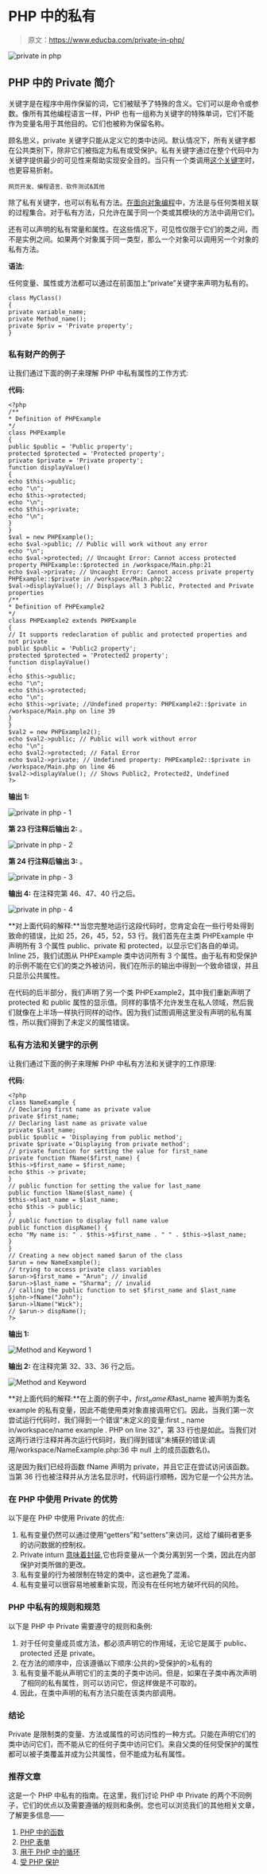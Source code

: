 # PHP 中的私有

> 原文：<https://www.educba.com/private-in-php/>

![private in php](img/52bfff7afe89a295343691b36cf84cad.png)



## PHP 中的 Private 简介

关键字是在程序中用作保留的词，它们被赋予了特殊的含义。它们可以是命令或参数。像所有其他编程语言一样，PHP 也有一组称为关键字的特殊单词，它们不能作为变量名用于其他目的。它们也被称为保留名称。

顾名思义，private 关键字只能从定义它的类中访问。默认情况下，所有关键字都在公共类别下，除非它们被指定为私有或受保护。私有关键字通过在整个代码中为关键字提供最少的可见性来帮助实现安全目的。当只有一个类调用[这个关键字](https://www.educba.com/this-keyword-in-c-sharp/)时，也更容易折射。

<small>网页开发、编程语言、软件测试&其他</small>

除了私有关键字，也可以有私有方法。[在面向对象编程](https://www.educba.com/object-oriented-programming-in-java/)中，方法是与任何类相关联的过程集合。对于私有方法，只允许在属于同一个类或其模块的方法中调用它们。

还有可以声明的私有常量和属性。在这些情况下，可见性仅限于它们的类之间，而不是实例之间。如果两个对象属于同一类型，那么一个对象可以调用另一个对象的私有方法。

**语法**:

任何变量、属性或方法都可以通过在前面加上“private”关键字来声明为私有的。

```
class MyClass()
{
private variable_name;
private Method_name();
private $priv = 'Private property';
}
```

### 私有财产的例子

让我们通过下面的例子来理解 PHP 中私有属性的工作方式:

**代码:**

```
<?php
/**
* Definition of PHPExample
*/
class PHPExample
{
public $public = 'Public property';
protected $protected = 'Protected property';
private $private = 'Private property';
function displayValue()
{
echo $this->public;
echo "\n";
echo $this->protected;
echo "\n";
echo $this->private;
echo "\n";
}
}
$val = new PHPExample();
echo $val->public; // Public will work without any error
echo "\n";
echo $val->protected; // Uncaught Error: Cannot access protected property PHPExample::$protected in /workspace/Main.php:21
echo $val->private; // Uncaught Error: Cannot access private property PHPExample::$private in /workspace/Main.php:22
$val->displayValue(); // Displays all 3 Public, Protected and Private properties
/**
* Definition of PHPExample2
*/
class PHPExample2 extends PHPExample
{
// It supports redeclaration of public and protected properties and not private
public $public = 'Public2 property';
protected $protected = 'Protected2 property';
function displayValue()
{
echo $this->public;
echo "\n";
echo $this->protected;
echo "\n";
echo $this->private; //Undefined property: PHPExample2::$private in /workspace/Main.php on line 39
}
}
$val2 = new PHPExample2();
echo $val2->public; // Public will work without error
echo "\n";
echo $val2->protected; // Fatal Error
echo $val2->private; // Undefined property: PHPExample2::$private in /workspace/Main.php on line 46
$val2->displayValue(); // Shows Public2, Protected2, Undefined
?>
```

**输出 1:**

![private in php - 1](img/b144edabd9cfdd92a05ae92277fd25cc.png)



**第 23 行注释后输出 2:** 。

![private in php - 2](img/29b1fb55fc8c4d1e163a876efeca795d.png)



**第 24 行注释后输出 3:** 。

![private in php - 3](img/a48ad44cb502c80be7a8ef701519d6b3.png)



**输出 4:** 在注释完第 46、47、40 行之后。

![private in php - 4](img/9b42594eea3296df3d7ddfb66cc2fbf3.png)



**对上面代码的解释:**当您完整地运行这段代码时，您肯定会在一些行号处得到致命的错误，比如 25，26，45，52，53 行。我们首先在主类 PHPExample 中声明所有 3 个属性 public、private 和 protected，以显示它们各自的单词。Inline 25，我们试图从 PHPExample 类中访问所有 3 个属性。由于私有和受保护的示例不能在它们的类之外被访问，我们在所示的输出中得到一个致命错误，并且只显示公共属性。

在代码的后半部分，我们声明了另一个类 PHPExample2，其中我们重新声明了 protected 和 public 属性的显示值。同样的事情不允许发生在私人领域，然后我们就像在上半场一样执行同样的动作。因为我们试图调用这里没有声明的私有属性，所以我们得到了未定义的属性错误。

### 私有方法和关键字的示例

让我们通过下面的例子来理解 PHP 中私有方法和关键字的工作原理:

**代码:**

```
<?php
class NameExample {
// Declaring first name as private value
private $first_name;
// Declaring last name as private value
private $last_name;
public $public = 'Displaying from public method';
private $private ='Displaying from private method';
// private function for setting the value for first_name
private function fName($first_name) {
$this->$first_name = $first_name;
echo $this -> private;
}
// public function for setting the value for last_name
public function lName($last_name) {
$this->$last_name = $last_name;
echo $this -> public;
}
// public function to display full name value
public function dispName() {
echo "My name is: " . $this->$first_name . " " . $this->$last_name;
}
}
// Creating a new object named $arun of the class
$arun = new NameExample();
// trying to access private class variables
$arun->$first_name = "Arun"; // invalid
$arun->$last_name = "Sharma"; // invalid
// calling the public function to set $first_name and $last_name
$john->fName("John");
$arun->lName("Wick");
// $arun-> dispName();
?>
```

**输出 1:**

![Method and Keyword 1](img/f52959f1dd7123d6433fd64cd10adcae.png)



**输出 2:** 在注释完第 32、33、36 行之后。

![Method and Keyword](img/449339aad4aa5c5d8ae14a49bbd41362.png)



**对上面代码的解释:**在上面的例子中，$first_name 和$last_name 被声明为类名 example 的私有变量，因此不能使用类对象直接调用它们。因此，当我们第一次尝试运行代码时，我们得到一个错误“未定义的变量:first _ name in/workspace/name example . PHP on line 32”，第 33 行也是如此。当我们对这两行进行注释并再次运行代码时，我们得到错误“未捕获的错误:调用/workspace/NameExample.php:36 中 null 上的成员函数名()。

这是因为我们已经将函数 fName 声明为 private，并且它正在尝试访问该函数。当第 36 行也被注释并从方法名显示时，代码运行顺畅，因为它是一个公共方法。

### 在 PHP 中使用 Private 的优势

以下是在 PHP 中使用 Private 的优点:

1.  私有变量仍然可以通过使用“getters”和“setters”来访问，这给了编码者更多的访问数据的控制权。
2.  Private inturn [意味着封装](https://www.educba.com/encapsulation-in-php/),它也将变量从一个类分离到另一个类，因此在内部保护对类所做的更改。
3.  私有变量的行为被限制在特定的类中，这也避免了混淆。
4.  私有变量可以很容易地被重新实现，而没有在任何地方破坏代码的风险。

### PHP 中私有的规则和规范

以下是 PHP 中 Private 需要遵守的规则和条例:

1.  对于任何变量成员或方法，都必须声明它的作用域，无论它是属于 public、protected 还是 private。
2.  在方法的顺序中，应该遵循以下顺序:公共的>受保护的>私有的
3.  私有变量不能从声明它们的主类的子类中访问。但是，如果在子类中再次声明了相同的私有属性，则可以访问它，但这样做是不可取的。
4.  因此，在类中声明的私有方法只能在该类内部调用。

### 结论

Private 是限制类的变量、方法或属性的可访问性的一种方式。只能在声明它们的类中访问它们，而不能从它的任何子类中访问它们。来自父类的任何受保护的属性都可以被子类覆盖并成为公共属性，但不能成为私有属性。

### 推荐文章

这是一个 PHP 中私有的指南。在这里，我们讨论 PHP 中 Private 的两个不同例子，它们的优点以及需要遵循的规则和条例。您也可以浏览我们的其他相关文章，了解更多信息——

1.  [PHP 中的函数](https://www.educba.com/functions-in-php/)
2.  [PHP 表单](https://www.educba.com/php-form/)
3.  [用于 PHP 中的循环](https://www.educba.com/for-loop-in-php/)
4.  [受 PHP 保护](https://www.educba.com/protected-in-php/)





